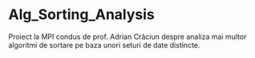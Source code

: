 # Alg_Sorting_Analysis
Proiect la MPI condus de prof. Adrian Crăciun despre analiza mai multor algoritmi de sortare pe baza unori seturi de date distincte.
